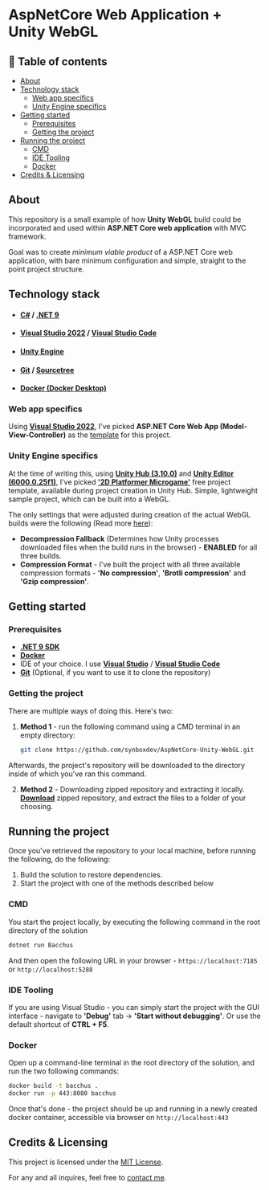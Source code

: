 # **AspNetCore Web Application + Unity WebGL**

## 📄 <b>Table of contents</b>

* [About](#about)
* [Technology stack](#technology-stack)
    * [Web app specifics](#web-app-specifics)
    * [Unity Engine specifics](#unity-engine-specifics)
* [Getting started](#getting-started)
    * [Prerequisites](#prerequisites)
    * [Getting the project](#getting-the-project)
* [Running the project](#running-the-project)
    * [CMD](#cmd)
    * [IDE Tooling](#ide-tooling)
    * [Docker](#docker)
* [Credits & Licensing](#credits--licensing)

## **About**

This repository is a small example of how **Unity WebGL** build could be incorporated and used within **ASP.NET Core web application** with MVC framework. 

Goal was to create *minimum viable product* of a ASP.NET Core web application, with bare minimum configuration and simple, straight to the point project structure.

## **Technology stack**

* #### [**C#**](https://learn.microsoft.com/en-us/dotnet/csharp/) / [**.NET 9**](https://dotnet.microsoft.com/en-us/download/dotnet/9.0)
* #### [**Visual Studio 2022**](https://visualstudio.microsoft.com/vs/) / [**Visual Studio Code**](https://code.visualstudio.com/)
* #### [**Unity Engine**](https://unity.com/)
* #### [**Git**](https://learn.microsoft.com/en-us/devops/develop/git/what-is-git) / [**Sourcetree**](https://www.sourcetreeapp.com/)
* #### [**Docker (Docker Desktop)**](https://www.docker.com/)

### **Web app specifics**

Using [**Visual Studio 2022**](https://visualstudio.microsoft.com/vs/), I've picked **ASP.NET Core Web App (Model-View-Controller)** as the [template](https://learn.microsoft.com/en-us/visualstudio/ide/creating-project-and-item-templates?view=vs-2022#visual-studio-templates) for this project.

### **Unity Engine specifics**

At the time of writing this, using [**Unity Hub (3.10.0)**](https://unity.com/unity-hub) and [**Unity Editor (6000.0.25f1)**](https://unity.com/products/unity-engine), I've picked [**'2D Platformer Microgame'**](https://learn.unity.com/project/2d-platformer-template) free project template, available during project creation in Unity Hub. Simple, lightweight sample project, which can be built into a WebGL.

The only settings that were adjusted during creation of the actual WebGL builds were the following (Read more [here](https://docs.unity3d.com/6000.0/Documentation/Manual/webgl-deploying.html)):

- **Decompression Fallback** (Determines how Unity processes downloaded files when the build runs in the browser) - **ENABLED** for all three builds.
- **Compression Format** - I've built the project with all three available compression formats - **'No compression'**, **'Brotli compression'** and **'Gzip compression'**.

## **Getting started**

### **Prerequisites**
- [**.NET 9 SDK**](https://dotnet.microsoft.com/en-us/download/dotnet/9.0)
- [**Docker**](https://www.docker.com/)
- IDE of your choice. I use [**Visual Studio**](https://visualstudio.microsoft.com/downloads/) / [**Visual Studio Code**](https://code.visualstudio.com/)
- [**Git**](https://git-scm.com/downloads) (Optional, if you want to use it to clone the repository)

### **Getting the project**
There are multiple ways of doing this. Here's two:
1. <strong>Method 1</strong> - run the following command using a CMD terminal in an empty directory:

   ```bash
   git clone https://github.com/synboxdev/AspNetCore-Unity-WebGL.git
   ```
Afterwards, the project's repository will be downloaded to the directory inside of which you've ran this command.

2. <strong>Method 2</strong> - Downloading zipped repository and extracting it locally. [**Download**](https://github.com/synboxdev/AspNetCore-Unity-WebGL/archive/refs/heads/main.zip) zipped repository, and extract the files to a folder of your choosing.

## **Running the project**

Once you've retrieved the repository to your local machine, before running the following, do the following:
1. Build the solution to restore dependencies.
2. Start the project with one of the methods described below

### **CMD**

You start the project locally, by executing the following command in the root directory of the solution

   ```bash
   dotnet run Bacchus
   ```

And then open the following URL in your browser - `https://localhost:7185` or `http://localhost:5288`

### **IDE Tooling**

If you are using Visual Studio - you can simply start the project with the GUI interface - navigate to **'Debug'** tab -> **'Start without debugging'**. Or use the default shortcut of **CTRL + F5**.

### **Docker**

Open up a command-line terminal in the root directory of the solution, and run the two following commands:

   ```bash
   docker build -t bacchus .
   docker run -p 443:8080 bacchus
   ```
Once that's done - the project should be up and running in a newly created docker container, accessible via browser on `http://localhost:443`

## **Credits & Licensing**

This project is licensed under the [MIT License](https://en.wikipedia.org/wiki/MIT_License).

For any and all inquires, feel free to [contact me](https://github.com/synboxdev).